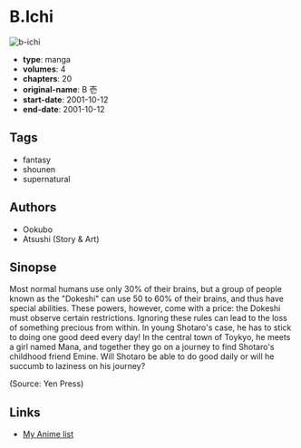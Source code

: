 # B.Ichi

![b-ichi](https://cdn.myanimelist.net/images/manga/2/32461.jpg)

-   **type**: manga
-   **volumes**: 4
-   **chapters**: 20
-   **original-name**: B 壱
-   **start-date**: 2001-10-12
-   **end-date**: 2001-10-12

## Tags

-   fantasy
-   shounen
-   supernatural

## Authors

-   Ookubo
-   Atsushi (Story & Art)

## Sinopse

Most normal humans use only 30% of their brains, but a group of people known as the "Dokeshi" can use 50 to 60% of their brains, and thus have special abilities. These powers, however, come with a price: the Dokeshi must observe certain restrictions. Ignoring these rules can lead to the loss of something precious from within. In young Shotaro's case, he has to stick to doing one good deed every day! In the central town of Toykyo, he meets a girl named Mana, and together they go on a journey to find Shotaro's childhood friend Emine. Will Shotaro be able to do good daily or will he succumb to laziness on his journey?

(Source: Yen Press)

## Links

-   [My Anime list](https://myanimelist.net/manga/10454/BIchi)
